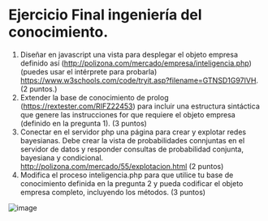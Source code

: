# Ejercicio Final ingeniería del conocimiento.

1. Diseñar en javascript una vista para desplegar el objeto empresa definido así (http://polizona.com/mercado/empresa/inteligencia.php) (puedes usar el intérprete para probarla) https://www.w3schools.com/code/tryit.asp?filename=GTNSD1G97IVH.  (2 puntos.)
2. Extender la base de conocimiento de prolog (https://rextester.com/RIFZ22453) para incluir una estructura sintáctica que genere las instrucciones for que requiere el objeto empresa (definido en la pregunta 1). (3 puntos)
3. Conectar en el servidor php una página para crear y explotar redes bayesianas. Debe crear la vista de probabilidades connjuntas en el servidor de datos y responder consultas de probabilidad conjunta, bayesiana y condicional. http://polizona.com/mercado/55/explotacion.html   (2 puntos)
4. Modifica el proceso inteligencia.php para que utilice tu base de conocimiento definida en la pregunta 2 y pueda codificar el objeto empresa completo, incluyendo los métodos.  (3 puntos)  

![image](https://user-images.githubusercontent.com/26827746/173845394-6319c016-e7ca-455e-a1ae-9a6b03eaf782.png)


